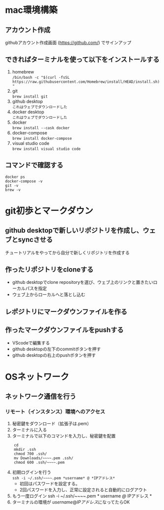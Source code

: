 # mac環境構築

## アカウント作成
githubアカウント作成画面 (https://github.com/) でサインアップ

## できればターミナルを使って以下をインストールする
1. homebrew  
`/bin/bash -c "$(curl -fsSL https://raw.githubusercontent.com/Homebrew/install/HEAD/install.sh)"`   
2. git  
`brew install git`      
3. github desktop   
`これはウェブでダウンロードした`      
4. docker desktop  
`これはウェブでダウンロードした`    
5. docker  
    `brew install --cask docker`
6. docker-compose  
    `brew install docker-compose`  
7. visual studio code  
    `brew install visual studio code`  

## コマンドで確認する  
    docker ps  
    docker-compose -v  
    git -v  
    brew -v  

# git初歩とマークダウン  
## github desktopで新しいリポジトリを作成し、ウェブとsyncさせる　　
チュートリアルをやってから自分で新しくリポジトリを作成する  
## 作ったリポジトリをcloneする
+ github desktopでclone repositoryを選び、ウェブ上のリンクと置きたいローカルパスを指定  
+ ウェブ上からローカルへと落とし込む  
## レポジトリにマークダウンファイルを作る
## 作ったマークダウンファイルをpushする
+ VScodeで編集する  
+ github desktopの左下のcommitボタンを押す  
+ github desktopの右上のpushボタンを押す  
# OSネットワーク
## ネットワーク通信を行う
### リモート（インスタンス）環境へのアクセス
1. 秘密鍵をダウンロード（拡張子は.pem）  
2. ターミナルに入る  
3. ターミナルで以下のコマンドを入力し、秘密鍵を配置
```
    cd  
    mkdir .ssh  
    chmod 700 .ssh/  
    mv Downloads/~~~~.pem .ssh/  
    chmod 600 .ssh/~~~~.pem  
```
4. 初期ログインを行う  
    `ssh -i ~/.ssh/~~~~.pem *username* @ *IPアドレス*`  
    + 初回はパスワードを設定する。  
    + 2回パスワードを入力し、正常に設定されると自動的にログアウト
5. もう一度ログイン
    ssh -i ~/.ssh/~~~~.pem * username *@* IPアドレス *
6. ターミナルの環境が *username*@*IPアドレス*になってたらOK